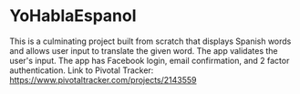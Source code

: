 # YoHablaEspanol
This is a culminating project built from scratch that displays Spanish words and allows user input to translate the given word.   The app validates the user's input.
The app has Facebook login, email confirmation, and 2 factor authentication.
Link to Pivotal Tracker:  https://www.pivotaltracker.com/projects/2143559
